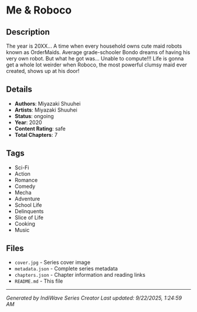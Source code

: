 # Me & Roboco

## Description
The year is 20XX... A time when every household owns cute maid robots known as OrderMaids. Average grade-schooler Bondo dreams of having his very own robot. But what he got was... Unable to compute!!! Life is gonna get a whole lot weirder when Roboco, the most powerful clumsy maid ever created, shows up at his door!

## Details
- **Authors**: Miyazaki Shuuhei
- **Artists**: Miyazaki Shuuhei
- **Status**: ongoing
- **Year**: 2020
- **Content Rating**: safe
- **Total Chapters**: 7

## Tags
- Sci-Fi
- Action
- Romance
- Comedy
- Mecha
- Adventure
- School Life
- Delinquents
- Slice of Life
- Cooking
- Music

## Files
- `cover.jpg` - Series cover image
- `metadata.json` - Complete series metadata
- `chapters.json` - Chapter information and reading links
- `README.md` - This file

---
*Generated by IndiWave Series Creator*
*Last updated: 9/22/2025, 1:24:59 AM*
